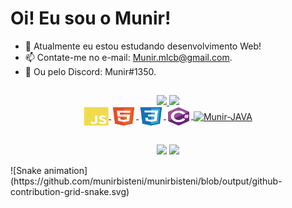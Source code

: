 # Oi! Eu sou o Munir!
- 🌱 Atualmente eu estou estudando desenvolvimento Web!
- 📫 Contate-me no e-mail: Munir.mlcb@gmail.com.
- 🌌 Ou pelo Discord: Munir#1350.
##
<div align="center">
  <a href="https://github.com/munirbisteni">
  <img height="160em" src="https://github-readme-stats.vercel.app/api?username=munirbisteni&show_icons=true&theme=rose_pine&include_all_commits=true&count_private=true"/>
  <img height="160em" src="https://github-readme-stats.vercel.app/api/top-langs/?username=munirbisteni&layout=compact&langs_count=7&theme=rose_pine"/>
      <br>
</div>
<div align="center" >
    <img align="center" alt="Rafa-Js" height="30" width="40" src="https://raw.githubusercontent.com/devicons/devicon/master/icons/javascript/javascript-plain.svg">
  <img align="center" alt="Munir-HTML" height="30" width="40" src="https://raw.githubusercontent.com/devicons/devicon/master/icons/html5/html5-original.svg">
  <img align="center" alt="Munir-CSS" height="30" width="40" src="https://raw.githubusercontent.com/devicons/devicon/master/icons/css3/css3-original.svg">
  <img align="center" alt="Munir-Csharp" height="30" width="40" src="https://raw.githubusercontent.com/devicons/devicon/master/icons/csharp/csharp-original.svg">
  <img align="center" alt="Munir-JAVA" height="30" width="40" src="https://cdn.jsdelivr.net/gh/devicons/devicon/icons/java/java-original.svg" />
  <br>
  
##
  
  <a href = "mailto:munir.mlcb@gmail.com"><img src="https://img.shields.io/badge/-Gmail-%23333?style=for-the-badge&logo=gmail&logoColor=white" target="_blank"></a>
  <a href="https://www.linkedin.com/in/munir-lucio-da-costa-bisteni-2b7354229/" target="_blank"><img src="https://img.shields.io/badge/-LinkedIn-%230077B5?style=for-the-badge&logo=linkedin&logoColor=white" target="_blank"></a> 
  </div>
  ![Snake animation](https://github.com/munirbisteni/munirbisteni/blob/output/github-contribution-grid-snake.svg)
<!--
**munirbisteni/munirbisteni** is a ✨ _special_ ✨ repository because its `README.md` (this file) appears on your GitHub profile.
Here are some ideas to get you started:
- 🔭 I’m currently working on ...
- 👯 I’m looking to collaborate on ... swift
- 🤔 I’m looking for help with ... cobalt2
- 💬 Ask me about ...
- 😄 Pronouns: ... moltack
- ⚡ Fun fact: ...
- ⚡ Cursei em 2021 o primeiro ano de desenvolvimento de sistemas no colégio técnico da Unicamp, esse ano estou estudando de forma independente!
-->
